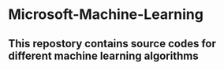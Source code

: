# Microsoft-Machine-Learning
## This repostory contains source codes for different machine learning algorithms

